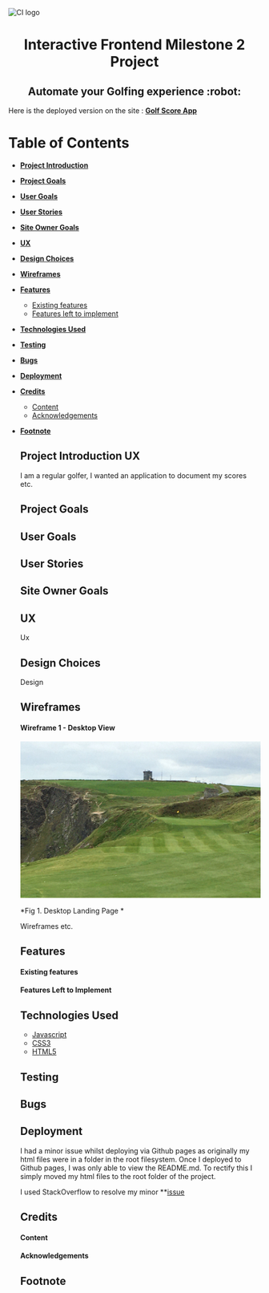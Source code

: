 ![CI logo](https://codeinstitute.s3.amazonaws.com/fullstack/ci_logo_small.png)

<h1 align="center">Interactive Frontend Milestone 2 Project 
<h2 align="center">Automate your Golfing experience :robot: </h2>


Here is the deployed version on the site : 
**[Golf Score App](https://marks530.github.io/Second-Milestone-Project-MS2/)**

# **Table of Contents**

- [**Project Introduction**](#project-introduction-ux)
- [**Project Goals**](#project-goals)
- [**User Goals**](#user-goals)
- [**User Stories**](#user-stories)
- [**Site Owner Goals**](#site-owner-goals)
- [**UX**](#ux)
- [**Design Choices**](#design-choices)
- [**Wireframes**](#wireframes)
- [**Features**](#features)
	- [Existing features](#existing-features)
	- [Features left to implement](#features-left-to-implement)       
- [**Technologies Used**](#technologies-used)
- [**Testing**](#testing)	
- [**Bugs**](#bugs)
- [**Deployment**](#deployment)
- [**Credits**](#credits)
	- [Content](#content)
	- [Acknowledgements](#acknowledgements)
- [**Footnote**](footnote)    
    

    ## Project Introduction UX
    
    I am a regular golfer, I wanted an application to document my scores etc.

    ## Project Goals

    ## User Goals

    ## User Stories

     ## Site Owner Goals
    
    ## UX

    Ux

    ## Design Choices

    Design

    ## Wireframes

    #### Wireframe 1 - Desktop View

    ![home page - golf background](/images/new_main_banner.jpg "Index.html Desktop Wireframe" )

    *Fig 1. Desktop Landing Page *

    Wireframes etc.

    ## **Features**

    #### **Existing features**

    #### **Features Left to Implement** 


    ## Technologies Used

    -   [Javascript](https://www.javascript.com/)
    -   [CSS3](https://www.w3schools.com/css/default.asp)
    -   [HTML5](https://www.w3schools.com/html/) 


    ## Testing

    ## Bugs
    ## Deployment

    I had a minor issue whilst deploying via Github pages as originally my html files were in a folder in the root filesystem. Once I deployed to Github pages, I was only able to view the README.md. To rectify this I simply moved my html files to the root folder of the project.  

    I used StackOverflow to resolve my minor **[issue](https://stackoverflow.com/questions/48919200/github-pages-only-showing-readme-file)    
    ## Credits

    #### Content
    #### Acknowledgements

    ## Footnote